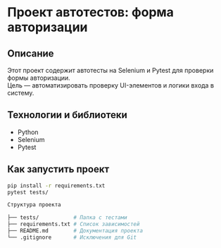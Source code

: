 # Проект автотестов: форма авторизации

## Описание  
Этот проект содержит автотесты на Selenium и Pytest для проверки формы авторизации.  
Цель — автоматизировать проверку UI-элементов и логики входа в систему.

## Технологии и библиотеки  
- Python  
- Selenium  
- Pytest

## Как запустить проект  
```bash
pip install -r requirements.txt
pytest tests/

Структура проекта

├── tests/           # Папка с тестами  
├── requirements.txt # Список зависимостей  
├── README.md        # Документация проекта  
└── .gitignore       # Исключения для Git
